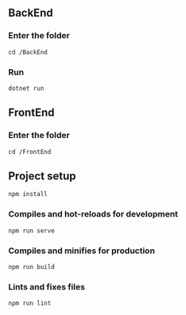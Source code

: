 ## BackEnd

### Enter the folder
```
cd /BackEnd
```

### Run
```
dotnet run
```

## FrontEnd

### Enter the folder
```
cd /FrontEnd
```

## Project setup
```
npm install
```

### Compiles and hot-reloads for development
```
npm run serve
```

### Compiles and minifies for production
```
npm run build
```

### Lints and fixes files
```
npm run lint
```
